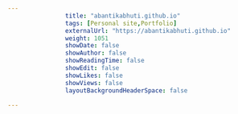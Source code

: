 ---
                title: "abantikabhuti.github.io"
                tags: [Personal site,Portfolio]
                externalUrl: "https://abantikabhuti.github.io"
                weight: 1051
                showDate: false
                showAuthor: false
                showReadingTime: false
                showEdit: false
                showLikes: false
                showViews: false
                layoutBackgroundHeaderSpace: false
                ---
